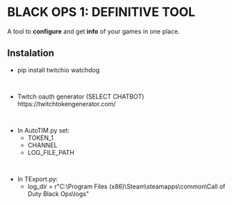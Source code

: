 
# BLACK OPS 1: DEFINITIVE TOOL

A tool to <strong>configure</strong> and get <strong>info</strong> of your games in one place.


## Instalation

<ul>
  <li>pip install twitchio watchdog</li>
   <pre>
  </pre> 
  <li>Twitch oauth generator (SELECT CHATBOT) https://twitchtokengenerator.com/</li>
  <pre>
  </pre> 
  <li>In AutoTIM.py set:
    <ul>
      <li>TOKEN_1</li>
      <li>CHANNEL</li>
      <li>LOG_FILE_PATH</li>
    </ul>
  </li>
  <pre>
  </pre> 
  <li>In TExport.py:
    <ul>
     <li>log_dir = r"C:\Program Files (x86)\Steam\steamapps\common\Call of Duty Black Ops\logs"</li>
    </ul>
  </li>
   </ul>
